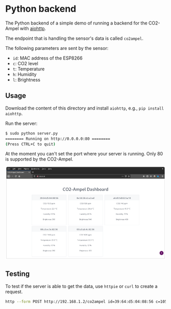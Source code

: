 # Python backend

The Python backend of a simple demo of running a backend for the CO2-Ampel with [aiohttp](https://docs.aiohttp.org/en/stable/).  

The endpoint that is handling the sensor's data is called `co2ampel`.

The following parameters are sent by the sensor:

- `id`: MAC address of the ESP8266
- `c`: CO2 level
- `t`: Temperature
- `h`: Humidity
- `l`: Brightness

## Usage

Download the content of this directory and install `aiohttp`, e.g., `pip install aiohttp`.

Run the server:

```bash
$ sudo python server.py 
======== Running on http://0.0.0.0:80 ========
(Press CTRL+C to quit)
```

At the moment you can't set the port where your server is running. Only 80 is supported by the CO2-Ampel.

![Python backend](https://raw.githubusercontent.com/bastelgarage/co2ampel/master/images/python-backend.png)

## Testing

To test if the server is able to get the data, use `httpie` or `curl` to create a request. 

```bash
http --form POST http://192.168.1.2/co2ampel id=39:64:d5:04:08:56 c=1050 t=22.1 h=50 l=390
```

